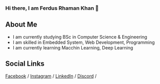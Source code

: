 ### Hi there, I am Ferdus Rhaman Khan 👋

## About Me
* I am currently studying BSc in Computer Science & Engineering
* I am skilled in Embedded System, Web Development, Programming
* I am currently learning Macchin Learning, Deep Learning

## Social Links
[Facebook](https://www.facebook.com/ferdus.rhaman.581/) / [Instagram](https://www.instagram.com/ferdus615/) / [LinkedIn](https://www.linkedin.com/in/ferdus-khan-80b1b3146/) / [Discord](https://discord.com/channels/@me) /
<!--
**Ferdus615/Ferdus615** is a ✨ _special_ ✨ repository because its `README.md` (this file) appears on your GitHub profile.

Here are some ideas to get you started:

- 🔭 I’m currently working on ...
- 🌱 I’m currently learning ...
- 👯 I’m looking to collaborate on ...
- 🤔 I’m looking for help with ...
- 💬 Ask me about ...
- 📫 How to reach me: ...
- 😄 Pronouns: ...
- ⚡ Fun fact: ...
-->
